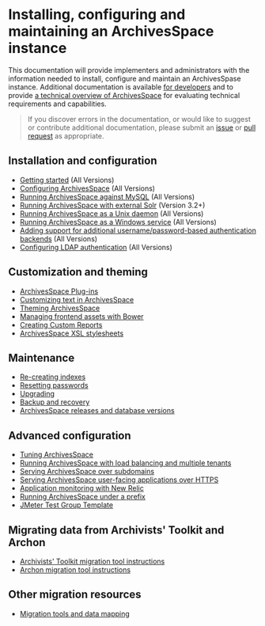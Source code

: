 # Installing, configuring and maintaining an ArchivesSpace instance

This documentation will provide implementers and administrators with the information needed to install, configure and maintain an ArchivesSpase instance. Additional documentation is available [for developers](./develop.md) and to provide [a technical overview of ArchivesSpace](./evaluate.md) for evaluating technical requirements and capabilities.

> If you discover errors in the documentation, or would like to suggest or contribute additional documentation, please submit an [issue](https://github.com/archivesspace/tech-docs/issues) or [pull request](https://github.com/archivesspace/tech-docs/pulls) as appropriate.

## Installation and configuration
  * [Getting started](./administration/getting_started.md) (All Versions)
  * [Configuring ArchivesSpace](./customization/configuration.md) (All Versions)
  * [Running ArchivesSpace against MySQL](./provisioning/mysql.md) (All Versions)
  * [Running ArchivesSpace with external Solr](./provisioning/solr.md) (Version 3.2+)
  * [Running ArchivesSpace as a Unix daemon](./administration/unix_daemon.md) (All Versions)
  * [Running ArchivesSpace as a Windows service](./administration/windows.md) (All Versions)
  * [Adding support for additional username/password-based authentication backends](./customization/authentication.md) (All Versions)
  * [Configuring LDAP authentication](./customization/ldap.md) (All Versions)

  
## Customization and theming
  * [ArchivesSpace Plug-ins](./customization/plugins.md)
  * [Customizing text in ArchivesSpace](./customization/locales.md)
  * [Theming ArchivesSpace](./customization/theming.md)
  * [Managing frontend assets with Bower](./customization/bower.md)
  * [Creating Custom Reports](./customization/reports.md)
  * [ArchivesSpace XSL stylesheets](./import_export/xsl_stylesheets.md)
  
## Maintenance
  * [Re-creating indexes](./administration/indexes.md)
  * [Resetting passwords](./administration/passwords.md)
  * [Upgrading](./administration/upgrading.md)
  * [Backup and recovery](./administration/backup.md)
  * [ArchivesSpace releases and database versions](./development/release_schema_versions.md)

## Advanced configuration
  * [Tuning ArchivesSpace](./provisioning/tuning.md)
  * [Running ArchivesSpace with load balancing and multiple tenants](./provisioning/clustering.md)
  * [Serving ArchivesSpace over subdomains](./provisioning/domains.md)
  * [Serving ArchivesSpace user-facing applications over HTTPS](./provisioning/https.md)
  * [Application monitoring with New Relic](./provisioning/newrelic.md)
  * [Running ArchivesSpace under a prefix](./provisioning/prefix.md)
  * [JMeter Test Group Template](./provisioning/jmeter.md)

## Migrating data from Archivists' Toolkit and Archon
  * [Archivists' Toolkit migration tool instructions](./migrations/migrate_from_archivists_toolkit.md)
  * [Archon migration tool instructions](./migrations/migrate_from_archon.md)

## Other migration resources
  * [Migration tools and data mapping](./migrations/migration_tools.md)
